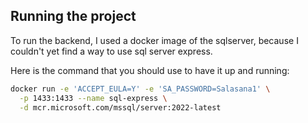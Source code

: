 ## Running the project

To run the backend, I used a docker image of the sqlserver, because I couldn't yet
find a way to use sql server express.

Here is the command that you should use to have it up and running:

```bash
docker run -e 'ACCEPT_EULA=Y' -e 'SA_PASSWORD=Salasana1' \
  -p 1433:1433 --name sql-express \
  -d mcr.microsoft.com/mssql/server:2022-latest
```
